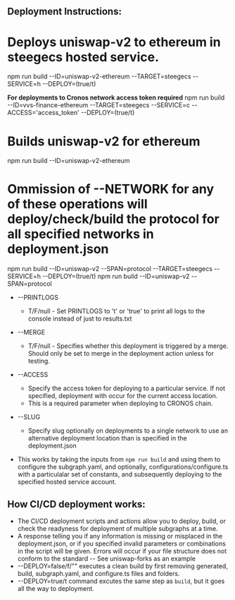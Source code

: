 ## Deployment Instructions:

# Deploys uniswap-v2 to ethereum in steegecs hosted service.

npm run build --ID=uniswap-v2-ethereum --TARGET=steegecs --SERVICE=h --DEPLOY=(true/t)

**For deployments to Cronos network access token required**
npm run build --ID=vvs-finance-ethereum --TARGET=steegecs --SERVICE=c --ACCESS='access_token' --DEPLOY=(true/t)

# Builds uniswap-v2 for ethereum

npm run build --ID=uniswap-v2-ethereum

# Ommission of --NETWORK for any of these operations will deploy/check/build the protocol for all specified networks in deployment.json

npm run build --ID=uniswap-v2 --SPAN=protocol --TARGET=steegecs --SERVICE=h --DEPLOY=(true/t)
npm run build --ID=uniswap-v2 --SPAN=protocol

- --PRINTLOGS
  - T/F/null - Set PRINTLOGS to 't' or 'true' to print all logs to the console instead of just to results.txt
- --MERGE
  - T/F/null - Specifies whether this deployment is triggered by a merge. Should only be set to merge in the deployment action unless for testing.
- --ACCESS
  - Specify the access token for deploying to a particular service. If not specified, deployment with occur for the current access location.
  - This is a required parameter when deploying to CRONOS chain.
- --SLUG

  - Specify slug optionally on deployments to a single network to use an alternative deployment location than is specified in the deployment.json

- This works by taking the inputs from `npm run build` and using them to configure the subgraph.yaml, and optionally, configurations/configure.ts with a particulalar set of constants, and subsequently deploying to the specified hosted service account.

## How CI/CD deployment works:

- The CI/CD deployment scripts and actions allow you to deploy, build, or check the readyness for deployment of multiple subgraphs at a time.
- A response telling you if any information is missing or misplaced in the deployment.json, or if you specified invalid parameters or combinations in the script will be given. Errors will occur if your file structure does not conform to the standard -- See uniswap-forks as an example
- --DEPLOY=false/f/"" executes a clean build by first removing generated, build, subgraph.yaml, and configure.ts files and folders.
- --DEPLOY=true/t command excutes the same step as `build`, but it goes all the way to deployment.
